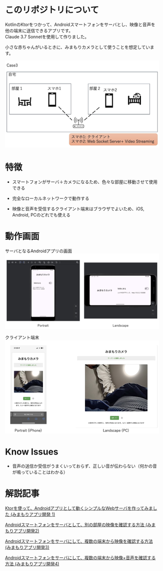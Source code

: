 # このリポジトリについて

KotlinのKtorをつかって、Androidスマートフォンをサーバとし、映像と音声を他の端末に送信できるアプリです。  
Claude 3.7 Sonnetを使用して作りました。

小さな赤ちゃんがいるときに、みまもりカメラとして使うことを想定しています。  

![](./Picture_forReadme/videostreaming.jpg)

# 特徴  

- スマートフォンがサーバ＋カメラになるため、色々な部屋に移動させて使用できる  

- 完全なローカルネットワークで動作する  

- 映像と音声を受信するクライアント端末はブラウザでよいため、iOS, Android, PCのどれでも使える  

# 動作画面

サーバとなるAndroidアプリの画面  
![](./Picture_forReadme/layout.jpg)

クライアント端末
![](./Picture_forReadme/layout_clients.jpg)

# Know Issues

- 音声の送信か受信がうまくいっておらず、正しい音が伝わらない（何かの音が鳴っていることはわかる）  

 # 解説記事  

[Ktorを使って、Androidアプリとして動くシンプルなWebサーバを作ってみました (みまもりアプリ開発 1)](https://www.crossroad-tech.com/entry/ktor-android-server)

[Androidスマートフォンをサーバとして、別の部屋の映像を確認する方法 (みまもりアプリ開発2)](https://www.crossroad-tech.com/entry/android-server-video-stream)

[Androidスマートフォンをサーバにして、複数の端末から映像を確認する方法 (みまもりアプリ開発3)](https://www.crossroad-tech.com/entry/android-server-video-stream-app_1)

 [Androidスマートフォンをサーバにして、複数の端末から映像+音声を確認する方法 (みまもりアプリ開発4)](https://www.crossroad-tech.com/entry/android-server-video-stream-app_4)